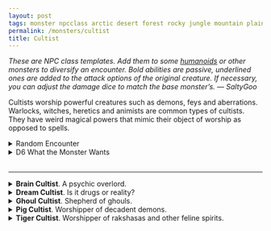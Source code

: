 ```yaml
---
layout: post
tags: monster npcclass arctic desert forest rocky jungle mountain plains swamp city sea underdark chaos cursed holy magical air earth fire water
permalink: /monsters/cultist
title: Cultist
---
```


<span class="alchemy"> *These are NPC class templates. Add them to some [humanoids](https://saltygoo.github.io/list/monsters-humanoid) or other monsters to diversify an encounter. Bold abilities are passive, underlined ones are added to the attack options of the original creature. If necessary, you can adjust the damage dice to match the base monster’s. — SaltyGoo* </span>

Cultists worship powerful creatures such as demons, feys and aberrations. Warlocks, witches, heretics and animists are common types of cultists. They have weird magical powers that mimic their object of worship as opposed to spells.
<br> 

<details markdown="1">
<summary>Random Encounter</summary>
1. **Monster:** 1D4 cultist & 1D10 goons
1. **Lair:** Secret hideout in the basement of a mundane building. <br>	&nbsp; OR <br>	**Omen:** Mad chanting.
1. **Spoor:** A crime scene which has been ritualistically arranged.
1. **Tracks:** Scribbled occult symbols.
1. **Trace:** [rumor] A cult is spreading in the area.
1. **Trace:** Strange holiday celebrations.
</details>

<details markdown="1">
<summary>D6 What the Monster Wants</summary>
## What the Monster Wants

1. More offerings for their patrons.
1. Recruit new members.
1. Get rare materials for an ambitious ritual.
1. Sell occult trinkets to fund their operation.
1. Murder somebody who knows too much.
1. Capture a fugitive ex-member.  
</details>

<br>

---

<details markdown="1">
<summary><b>Brain Cultist</b>. A psychic overlord.</summary>

Has maximum HP and high intelect. At the end of each round, after everyone has acted, target creature the overmind can see must save or be [charmed](/2020/11/10/extra-rules/#conditions) by it. All thralls are allowed a save each turn the brain cultist takes damage. If a charmed creature is adjacent to the brain cultist, it can take one attack in its stead per round.

**Non-Combat Magic**
Scrying

<ins>Command.</ins> Target creature must save or obey a 2-words command from the brain cultist. The command must be achievable in one action.
</details>

<details markdown="1">
<summary><b>Dream Cultist</b>. Is it drugs or reality?</summary>
Charismatic but absent. When taking damage, the cultist disapear in a puff of colorful smoke, becoming invisible for the rest of the round and teleporting nearby.

**Non-Combat Magic**
Illusionism

<ins>Phantasm.</ins> Target creature takes damage (1D6) from an imaginary attack if it fails a save.

<ins>Spellcasting.</ins> *Sleep, Faerie Fire.*
</details>

<details markdown="1">
<summary><b>Ghoul Cultist</b>. Shepherd of ghouls.</summary>

Has maximum HP. All creatures infected with ghoul rabies near the cultist act first in initiative order and resist turn undead and cure disease attempts. 

<ins>Festering Touch.</ins> The cultist makes a melee attack (x). On a hit and until washed, all creatures infected with ghoul rabies have advantage one melee attacks against the target and they can smell it from afar.

<ins>Rabid Frenzy.</ins> The cultist makes two melee attacks (x).
</details>

<details markdown="1">
<summary><b>Pig Cultist</b>. Worshipper of decadent demons.</summary>

Has maximum HP and can make two attacks per turn. Each creature adjacent to the cultist at the beginning of its turn must save or be poisoned for 1 turn. A creature is immune to this ability for 24h after a successful save.

<ins>Bloat.</ins> The cultist bloats one of its disciples into a grotesque shape. Provides 1D4 temporary hit points to one creature the cultist can see, but it reduces its speed to slow until they rest.
</details>

<details markdown="1">
<summary><b>Tiger Cultist</b>. Worshipper of rakshasas and other feline spirits.</summary>
The tiger cultist is agile and covered in stripes tatooed with unholy darkness which allow it to see in the dark, meld in shadows and pounce 20'.

<ins>Shadow Claws.</ins> The cultist makes two melee attacks (1D4). The attack ignore any damage resistance.
</details>

